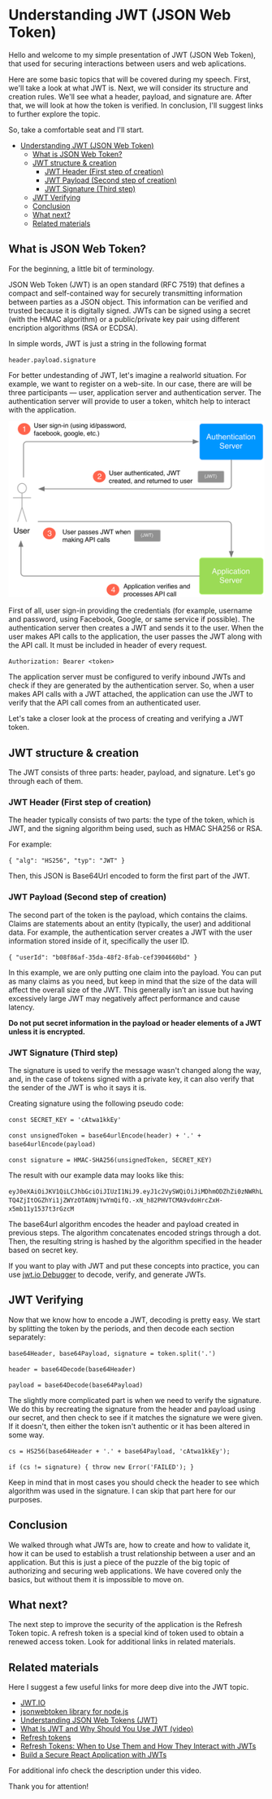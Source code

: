# Understanding JWT (JSON Web Token)

Hello and welcome to my simple presentation of JWT (JSON Web Token), that used for securing interactions between users and web aplications.

Here are some basic topics that will be covered during my speech. First, we'll take a look at what JWT is. Next, we will consider its structure and creation rules. We'll see what a header, payload, and signature are. After that, we will look at how the token is verified. In conclusion, I'll suggest links to further explore the topic.

So, take a comfortable seat and I'll start.

- [Understanding JWT (JSON Web Token)](#understanding-jwt-json-web-token)
  - [What is JSON Web Token?](#what-is-json-web-token)
  - [JWT structure & creation](#jwt-structure--creation)
    - [JWT Header (First step of creation)](#jwt-header-first-step-of-creation)
    - [JWT Payload (Second step of creation)](#jwt-payload-second-step-of-creation)
    - [JWT Signature (Third step)](#jwt-signature-third-step)
  - [JWT Verifying](#jwt-verifying)
  - [Conclusion](#conclusion)
  - [What next?](#what-next)
  - [Related materials](#related-materials)

## What is JSON Web Token?

For the beginning, a little bit of terminology.

JSON Web Token (JWT) is an open standard (RFC 7519) that defines a compact and self-contained way for securely transmitting information between parties as a JSON object. This information can be verified and trusted because it is digitally signed. JWTs can be signed using a secret (with the HMAC algorithm) or a public/private key pair using different encription algorithms (RSA or ECDSA).

In simple words, JWT is just a string in the following format

`header.payload.signature`

For better undestanding of JWT, let's imagine a realworld situation. For example, we want to register on a web-site. In our case, there are will be three participants — user, application server and authentication server. The authentication server will provide to user a token, whitch help to interact with the application.

![JWT Auth interaction schema](/presentation/images/jwt-schema.png)

First of all, user sign-in providing the credentials (for example, username and password, using Facebook, Google, or same service if possible). The authentication server then creates a JWT and sends it to the user. When the user makes API calls to the application, the user passes the JWT along with the API call. It must be included in header of every request.

`Authorization: Bearer <token>`

The application server must be configured to verify inbound JWTs and check if they are generated by the authentication server. So, when a user makes API calls with a JWT attached, the application can use the JWT to verify that the API call comes from an authenticated user.

Let's take a closer look at the process of creating and verifying a JWT token.

## JWT structure & creation

The JWT consists of three parts: header, payload, and signature. Let's go through each of them.

### JWT Header (First step of creation)

The header typically consists of two parts: the type of the token, which is JWT, and the signing algorithm being used, such as HMAC SHA256 or RSA.

For example:

`{ "alg": "HS256", "typ": "JWT" }`

Then, this JSON is Base64Url encoded to form the first part of the JWT.

### JWT Payload (Second step of creation)

The second part of the token is the payload, which contains the claims. Claims are statements about an entity (typically, the user) and additional data. For example, the authentication server creates a JWT with the user information stored inside of it, specifically the user ID.

`{ "userId": "b08f86af-35da-48f2-8fab-cef3904660bd" }`

In this example, we are only putting one claim into the payload. You can put as many claims as you need, but keep in mind that the size of the data will affect the overall size of the JWT. This generally isn’t an issue but having excessively large JWT may negatively affect performance and cause latency.

**Do not put secret information in the payload or header elements of a JWT unless it is encrypted.**

### JWT Signature (Third step)

The signature is used to verify the message wasn't changed along the way, and, in the case of tokens signed with a private key, it can also verify that the sender of the JWT is who it says it is.

Creating signature using the following pseudo code:

`const SECRET_KEY = 'cAtwa1kkEy'`

`const unsignedToken = base64urlEncode(header) + '.' + base64urlEncode(payload)`

`const signature = HMAC-SHA256(unsignedToken, SECRET_KEY)`

The result with our example data may looks like this:

`eyJ0eXAiOiJKV1QiLCJhbGciOiJIUzI1NiJ9.eyJ1c2VySWQiOiJiMDhmODZhZi0zNWRhLTQ4ZjItOGZhYi1jZWYzOTA0NjYwYmQifQ.-xN_h82PHVTCMA9vdoHrcZxH-x5mb11y1537t3rGzcM`

The base64url algorithm encodes the header and payload created in previous steps. The algorithm concatenates encoded strings through a dot. Then, the resulting string is hashed by the algorithm specified in the header based on secret key.

If you want to play with JWT and put these concepts into practice, you can use [jwt.io Debugger](https://jwt.io/#debugger-io) to decode, verify, and generate JWTs.

## JWT Verifying

Now that we know how to encode a JWT, decoding is pretty easy. We start by splitting the token by the periods, and then decode each section separately:

`base64Header, base64Payload, signature = token.split('.')`

`header = base64Decode(base64Header)`

`payload = base64Decode(base64Payload)`

The slightly more complicated part is when we need to verify the signature. We do this by recreating the signature from the header and payload using our secret, and then check to see if it matches the signature we were given. If it doesn't, then either the token isn't authentic or it has been altered in some way.

`cs = HS256(base64Header + '.' + base64Payload, 'cAtwa1kkEy');`

`if (cs != signature) { throw new Error('FAILED'); }`

Keep in mind that in most cases you should check the header to see which algorithm was used in the signature. I can skip that part here for our purposes.

## Conclusion

We walked through what JWTs are, how to create and how to validate it, how it can be used to establish a trust relationship between a user and an application. But this is just a piece of the puzzle of the big topic of authorizing and securing web applications. We have covered only the basics, but without them it is impossible to move on.

## What next?

The next step to improve the security of the application is the Refresh Token topic. A refresh token is a special kind of token used to obtain a renewed access token. Look for additional links in related materials.

## Related materials

Here I suggest a few useful links for more deep dive into the JWT topic.

- [JWT.IO](https://jwt.io/)
- [jsonwebtoken library for node.js](https://github.com/auth0/node-jsonwebtoken)
- [Understanding JSON Web Tokens (JWT)](https://stackabuse.com/understanding-json-web-tokens-jwt/)
- [What Is JWT and Why Should You Use JWT (video)](https://www.youtube.com/watch?v=7Q17ubqLfaM)
- [Refresh tokens](https://auth0.com/docs/tokens/refresh-tokens)
- [Refresh Tokens: When to Use Them and How They Interact with JWTs](https://developer.okta.com/blog/2019/08/12/build-secure-react-application-redux-jwt)
- [Build a Secure React Application with JWTs](https://developer.okta.com/blog/2019/08/12/build-secure-react-application-redux-jwt)

For additional info check the description under this video.

Thank you for attention!
